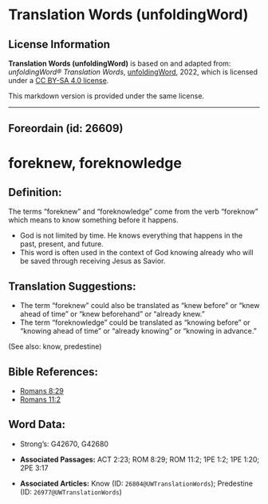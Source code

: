 # Translation Words (unfoldingWord)

## License Information

**Translation Words (unfoldingWord)** is based on and adapted from: _unfoldingWord® Translation Words_, [unfoldingWord](https://unfoldingword.org/utw), 2022, which is licensed under a [CC BY-SA 4.0 license](https://creativecommons.org/licenses/by-sa/4.0/legalcode.en).

This markdown version is provided under the same license.



--------------------------------

## Foreordain (id: 26609)

foreknew, foreknowledge
=======================

Definition:
-----------

The terms “foreknew” and “foreknowledge” come from the verb “foreknow” which means to know something before it happens.

* God is not limited by time. He knows everything that happens in the past, present, and future.
* This word is often used in the context of God knowing already who will be saved through receiving Jesus as Savior.

Translation Suggestions:
------------------------

* The term “foreknew” could also be translated as “knew before” or “knew ahead of time” or “knew beforehand” or “already knew.”
* The term “foreknowledge” could be translated as “knowing before” or “knowing ahead of time” or “already knowing” or “knowing in advance.”

(See also: know, predestine)

Bible References:
-----------------

* [Romans 8:29](https://ref.ly/Rom8:29)
* [Romans 11:2](https://ref.ly/Rom11:2)

Word Data:
----------

* Strong’s: G42670, G42680

* **Associated Passages:** ACT 2:23; ROM 8:29; ROM 11:2; 1PE 1:2; 1PE 1:20; 2PE 3:17
* **Associated Articles:** Know (ID: `26804@UWTranslationWords`); Predestine (ID: `26977@UWTranslationWords`)

